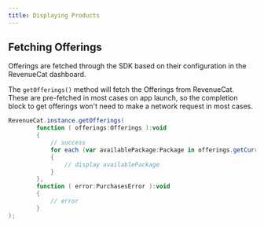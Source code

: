 ```yaml
---
title: Displaying Products
---
```



## Fetching Offerings

Offerings are fetched through the SDK based on their configuration in the RevenueCat dashboard.

The `getOfferings()` method will fetch the Offerings from RevenueCat. 
These are pre-fetched in most cases on app launch, so the completion block to get offerings won't need to make a network request in most cases.

```actionscript
RevenueCat.instance.getOfferings(
        function ( offerings:Offerings ):void
        {
            // success
            for each (var availablePackage:Package in offerings.getCurrent().availablePackages)
            {
                // display availablePackage
            }
        },
        function ( error:PurchasesError ):void
        {
            // error
        }
);
```

